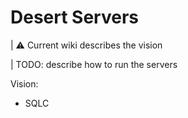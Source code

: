 # Desert Servers

| ⚠️ Current wiki describes the vision

| TODO: describe how to run the servers

Vision:
- SQLC
